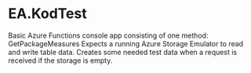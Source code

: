 # EA.KodTest

Basic Azure Functions console app consisting of one method: GetPackageMeasures
Expects a running Azure Storage Emulator to read and write table data. Creates some needed test data when a request is received if the storage is empty.
